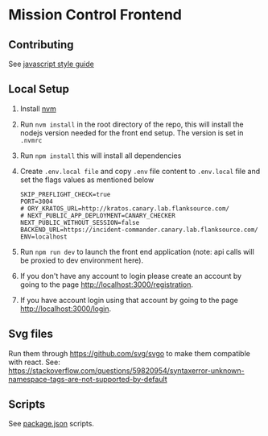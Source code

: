 # Mission Control Frontend

## Contributing

See [javascript style guide](https://github.com/flanksource/style-guide/blob/master/docs/front-end.md)

## Local Setup

1. Install [nvm](https://github.com/nvm-sh/nvm)
2. Run `nvm install` in the root directory of the repo, this will install the nodejs version needed for the front end setup. The version is set in `.nvmrc`
3. Run `npm install` this will install all dependencies
4. Create `.env.local file` and copy `.env` file content to `.env.local` file and set the flags values as mentioned below

   ```
   SKIP_PREFLIGHT_CHECK=true
   PORT=3004
   # ORY_KRATOS_URL=http://kratos.canary.lab.flanksource.com/
   # NEXT_PUBLIC_APP_DEPLOYMENT=CANARY_CHECKER
   NEXT_PUBLIC_WITHOUT_SESSION=false
   BACKEND_URL=https://incident-commander.canary.lab.flanksource.com/
   ENV=localhost

   ```

5. Run `npm run dev` to launch the front end application (note: api calls will be proxied to dev environment here).
6. If you don't have any account to login please create an account by going to the page [http://localhost:3000/registration](http://localhost:3000/registration).
7. If you have account login using that account by going to the page [http://localhost:3000/login](http://localhost:3000/login).

## Svg files

Run them through https://github.com/svg/svgo to make them compatible with react.
See: https://stackoverflow.com/questions/59820954/syntaxerror-unknown-namespace-tags-are-not-supported-by-default

## Scripts

See [package.json](https://github.com/flanksource/flanksource-ui/blob/chore%2Fdeps-update-cleanup/package.json) scripts.
